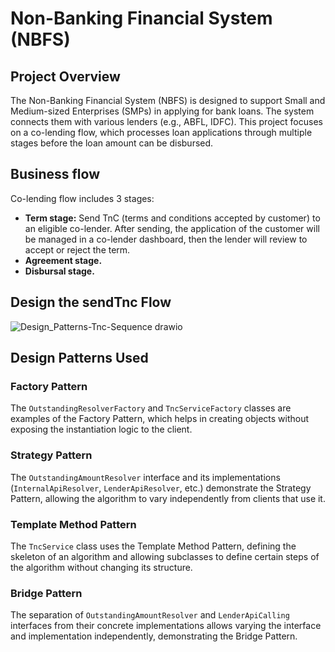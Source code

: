 # Non-Banking Financial System (NBFS)

## Project Overview

The Non-Banking Financial System (NBFS) is designed to support Small and Medium-sized Enterprises (SMPs) in applying for bank loans. The system connects them with various lenders (e.g., ABFL, IDFC). This project focuses on a co-lending flow, which processes loan applications through multiple stages before the loan amount can be disbursed.



## Business flow

Co-lending flow includes 3 stages:
- **Term stage:** Send TnC (terms and conditions accepted by customer) to an eligible co-lender. After sending, the application of the customer will be managed in a co-lender dashboard, then the lender will review to accept or reject the term.
- **Agreement stage.**
- **Disbursal stage.**

## Design the **sendTnc** Flow

![Design_Patterns-Tnc-Sequence drawio](https://github.com/lmthongit98/design-pattern-sharing/assets/75925571/0d33bedf-676f-4670-a743-826743198d32)


## Design Patterns Used

### Factory Pattern
The `OutstandingResolverFactory` and `TncServiceFactory` classes are examples of the Factory Pattern, which helps in creating objects without exposing the instantiation logic to the client.

### Strategy Pattern
The `OutstandingAmountResolver` interface and its implementations (`InternalApiResolver`, `LenderApiResolver`, etc.) demonstrate the Strategy Pattern, allowing the algorithm to vary independently from clients that use it.

### Template Method Pattern
The `TncService` class uses the Template Method Pattern, defining the skeleton of an algorithm and allowing subclasses to define certain steps of the algorithm without changing its structure.

### Bridge Pattern
The separation of `OutstandingAmountResolver` and `LenderApiCalling` interfaces from their concrete implementations allows varying the interface and implementation independently, demonstrating the Bridge Pattern.
